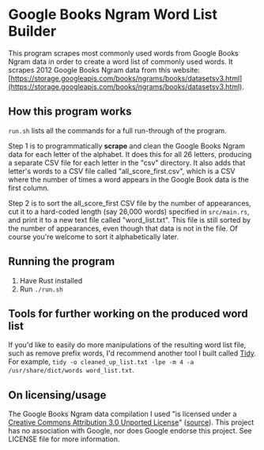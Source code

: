 # Google Books Ngram Word List Builder

This program scrapes most commonly used words from Google Books Ngram data in order to create a word list of commonly used words. It scrapes 2012 Google Books Ngram data from this website: [https://storage.googleapis.com/books/ngrams/books/datasetsv3.html](https://storage.googleapis.com/books/ngrams/books/datasetsv3.html).

## How this program works

`run.sh` lists all the commands for a full run-through of the program. 

Step 1 is to programmatically **scrape** and clean the Google Books Ngram data for each letter of the alphabet. It does this for all 26 letters, producing a separate CSV file for each letter in the "csv" directory. It also adds that letter's words to a CSV file called "all_score_first.csv", which is a CSV where the number of times a word appears in the Google Book data is the first column.

Step 2 is to sort the all_score_first CSV file by the number of appearances, cut it to a hard-coded length (say 26,000 words) specified in `src/main.rs`, and print it to a new text file called "word_list.txt". This file is still sorted by the number of appearances, even though that data is not in the file. Of course you're welcome to sort it alphabetically later.

## Running the program 

1. Have Rust installed
2. Run `./run.sh`

## Tools for further working on the produced word list

If you'd like to easily do more manipulations of the resulting word list file, such as remove prefix words, I'd recommend another tool I built called [Tidy](https://github.com/sts10/tidy/). For example, `tidy -o cleaned_up_list.txt -lpe -m 4 -a /usr/share/dict/words word_list.txt`.

## On licensing/usage

The Google Books Ngram data compilation I used "is licensed under a [Creative Commons Attribution 3.0 Unported License](http://creativecommons.org/licenses/by/3.0/)" ([source](https://storage.googleapis.com/books/ngrams/books/datasetsv3.html)). This project has no association with Google, nor does Google endorse this project. See LICENSE file for more information.
